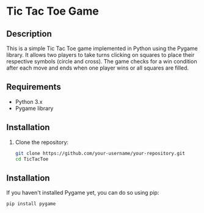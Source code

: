 # Tic Tac Toe Game

## Description
This is a simple Tic Tac Toe game implemented in Python using the Pygame library. It allows two players to take turns clicking on squares to place their respective symbols (circle and cross). The game checks for a win condition after each move and ends when one player wins or all squares are filled.

## Requirements
- Python 3.x
- Pygame library

## Installation
1. Clone the repository:
   ```bash
   git clone https://github.com/your-username/your-repository.git
   cd TicTacToe
   ```
## Installation

If you haven't installed Pygame yet, you can do so using pip:

```bash
pip install pygame
